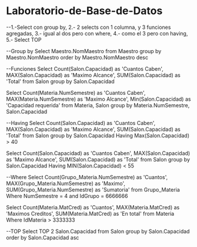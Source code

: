 # Laboratorio-de-Base-de-Datos

--1.-Select con group by, 2.- 2 selects con 1 columna, y 3 funciones agregadas, 3.- igual al dos pero con where, 4.- como el 3 pero con having, 5.- Select TOP 

--Group by
Select Maestro.NomMaestro
from Maestro
group by Maestro.NomMaestro 
order by Maestro.NomMaestro desc

--Funciones
Select Count(Salon.Capacidad) as 'Cuantos Caben', MAX(Salon.Capacidad) as 'Maximo Alcance', SUM(Salon.Capacidad) as 'Total'
from Salon
group by Salon.Capacidad

Select Count(Materia.NumSemestre) as 'Cuantos Caben', MAX(Materia.NumSemestre) as 'Maximo Alcance', Min(Salon.Capacidad) as 'Capacidad requerida'
from Materia, Salon
group by Materia.NumSemestre, Salon.Capacidad

--Having
Select Count(Salon.Capacidad) as 'Cuantos Caben', MAX(Salon.Capacidad) as 'Maximo Alcance', SUM(Salon.Capacidad) as 'Total'
from Salon
group by Salon.Capacidad
Having Max(Salon.Capacidad) > 40

Select Count(Salon.Capacidad) as 'Cuantos Caben', MAX(Salon.Capacidad) as 'Maximo Alcance', SUM(Salon.Capacidad) as 'Total'
from Salon
group by Salon.Capacidad
Having MIN(Salon.Capacidad) < 55

--Where
Select Count(Grupo_Materia.NumSemestre) as 'Cuantos', MAX(Grupo_Materia.NumSemestre) as 'Maximo', SUM(Grupo_Materia.NumSemestre) as 'Sumatoria'
from Grupo_Materia
Where NumSemestre = 4 and IdGrupo = 6666666 

Select Count(Materia.MatCred) as 'Cuantos', MAX(Materia.MatCred) as 'Maximos Creditos', SUM(Materia.MatCred) as 'En total'
from Materia
Where IdMateria > 3333333

--TOP
Select TOP 2 Salon.Capacidad
from Salon
group by Salon.Capacidad
order by Salon.Capacidad asc
